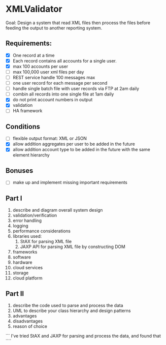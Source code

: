 # XMLValidator

Goal: Design a system that read XML files then process the files before feeding the output to another reporting system.

## Requirements:
- [x] One record at a time
- [x] Each record contains all accounts for a single user.
- [x] max 100 accounts per user
- [ ] max 100,000 user xml files per day
- [ ] REST service handle 100 messages max
- [ ] one user record for each message per second
- [ ] handle single batch file with user records via FTP at 2am daily
- [ ] combin all records into one single file at 1am daily
- [x] do not print account numbers in output
- [x] validation
- [ ] HA framework

## Conditions
- [ ] flexible output format: XML or JSON
- [x] allow addition aggregates per user to be added in the future
- [x] allow addition account type to be added in the future with the same element hierarchy

## Bonuses
- [ ] make up and implement missing important requirements

## Part I
1. describe and diagram overall system design
1. validation/verification
1. error handling
1. logging
1. performance considerations
1. libraries used:
    1. StAX for parsing XML file
    1. JAXP API for parsing XML file by constructing DOM
1. frameworks
1. software
1. hardware
1. cloud services
1. storage
1. cloud platform

## Part II
1. describe the code used to parse and process the data
1. UML to describe your class hierarchy and design patterns
1. advantages
1. disadvantages
1. reason of choice

``` I've tried StAX and JAXP for parsing and process the data, and found that ````
